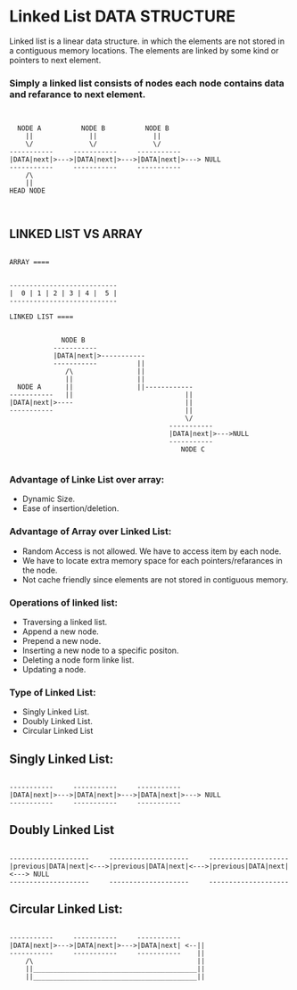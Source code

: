 # Linked List DATA STRUCTURE

Linked list is a linear data structure. in which the elements are not stored in a contiguous memory locations. The elements are 
linked by some kind or pointers to next element.

### Simply a linked list consists of nodes each node contains data and refarance to next element.

```


  NODE A          NODE B          NODE B
    ||              ||              ||
    \/              \/              \/
-----------     -----------     -----------
|DATA|next|>--->|DATA|next|>--->|DATA|next|>---> NULL
-----------     -----------     -----------
    /\
    ||
HEAD NODE



```

## LINKED LIST VS ARRAY

```

ARRAY ====


---------------------------
|  0 | 1 | 2 | 3 | 4 |  5 |
---------------------------

LINKED LIST ====


             NODE B
           -----------
           |DATA|next|>-----------
           -----------          ||
              /\                ||
              ||                ||
  NODE A      ||                ||------------
-----------   ||                            ||
|DATA|next|>----                            ||
-----------                                 ||
                                            \/  
                                        -----------
                                        |DATA|next|>--->NULL
                                        -----------        
                                           NODE C


```

### Advantage of Linke List over array:
* Dynamic Size.
* Ease of insertion/deletion.

### Advantage of Array over Linked List:
* Random Access is not allowed. We have to access item by each node.
* We have to locate extra memory space for each pointers/refarances in the node.
* Not cache friendly since elements are not stored in contiguous memory.

### Operations of linked list:
* Traversing a linked list.
* Append a new node.
* Prepend a new node.
* Inserting a new node to a specific positon.
* Deleting a node form linke list.
* Updating a node.

### Type of Linked List:
* Singly Linked List.
* Doubly Linked List.
* Circular Linked List

## Singly Linked List:

```

-----------     -----------     -----------
|DATA|next|>--->|DATA|next|>--->|DATA|next|>---> NULL
-----------     -----------     -----------

```

## Doubly Linked List

```

--------------------     --------------------     --------------------
|previous|DATA|next|<--->|previous|DATA|next|<--->|previous|DATA|next|<---> NULL
--------------------     --------------------     --------------------

```

## Circular Linked List:

```

-----------     -----------     -----------
|DATA|next|>--->|DATA|next|>--->|DATA|next| <--|| 
-----------     -----------     -----------    || 
    /\                                         ||       
    ||_________________________________________||
    ||_________________________________________||
    
```

